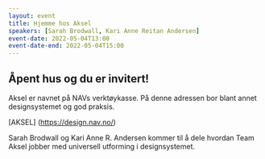 ```yaml
---
layout: event
title: Hjemme hos Aksel
speakers: [Sarah Brodwall, Kari Anne Reitan Andersen]
event-date: 2022-05-04T13:00
event-date-end: 2022-05-04T15:00
---
```


## Åpent hus og du er invitert!
Aksel er navnet på NAVs verktøykasse. 
På denne adressen bor blant annet designsystemet og god praksis. 

[AKSEL] (https://design.nav.no/)

Sarah Brodwall og Kari Anne R. Andersen kommer til å dele hvordan Team Aksel jobber med universell utforming i designsystemet. 
